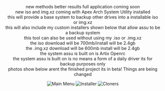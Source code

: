 <div align="center">
new methods better results full application coming soon
<div align="center">
new iso and img.xz coming with Apex Arch System Utility installed
<div align="center">
this will provide a base system to backup other drives into a installable iso or img.xz
<div align="center">
this will also include my custom installers shown below that allow assu to be a backup system
<div align="center">
this tool can also be used without using my .iso or .img.xz  
<div align="center">
the iso download will be 700mb/install will be 2.4gb
<div align="center">
the .img.xz download will be 600mb install will be 2.4gb 
<div align="center">
the system assu is built on is Artix Openrc
  <div align="center">
the system assu is built on is no means a form of a daily driver its for backup purposes only
    <div align="center">
photos show below arent the finished project its in beta! Things are being changed
      
![Main Menu](https://github.com/user-attachments/assets/bba5db4b-af10-4ff0-aa3d-e162396343a8)
![Installer](https://github.com/user-attachments/assets/09829840-b892-41a0-b5c1-87bd870e70e1)
![Cloners](https://github.com/user-attachments/assets/099ba344-b2f6-4ec8-81d6-2c20ca87fd59)


